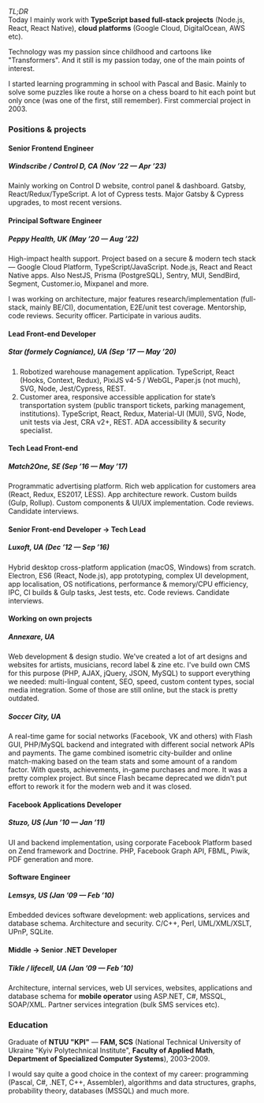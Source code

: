 _TL;DR_\
Today I mainly work with **TypeScript based full-stack projects** (Node.js, React, React Native), **cloud platforms** (Google Cloud, DigitalOcean, AWS etc).

Technology was my passion since childhood and cartoons like "Transformers". And it still is my passion today, one of the main points of interest.

I started learning programming in school with Pascal and Basic. Mainly to solve some puzzles like route a horse on a chess board to hit each point but only once (was one of the first, still remember). First commercial project in 2003.

### Positions & projects

#### **Senior Frontend Engineer**

##### **Windscribe / Control D**, CA (Nov ’22 — Apr ’23)

Mainly working on Control D website, control panel &amp; dashboard. Gatsby, React/Redux/TypeScript. A lot of Cypress tests. Major Gatsby & Cypress upgrades, to most recent versions.

#### **Principal Software Engineer**

##### **Peppy Health**, UK (May ’20 — Aug ’22)

High-impact health support. Project based on a secure & modern tech stack — Google Cloud Platform, TypeScript/JavaScript. Node.js, React and React Native apps.
Also NestJS, Prisma (PostgreSQL), Sentry, MUI, SendBird, Segment, Customer.io, Mixpanel and more.

I was working on architecture, major features research/implementation (full-stack, mainly BE/CI), documentation, E2E/unit test coverage. Mentorship, code reviews. Security officer. Participate in various audits.

#### **Lead Front-end Developer**

##### **Star** (formely Cogniance), UA (Sep ’17 — May ’20)

1. Robotized warehouse management application.
   TypeScript, React (Hooks, Context, Redux), PixiJS v4-5 / WebGL, Paper.js (not much), SVG, Node, Jest/Cypress, REST.
2. Customer area, responsive accessible application for state’s transportation system (public transport tickets, parking management, institutions).
   TypeScript, React, Redux, Material-UI (MUI), SVG, Node, unit tests via Jest, CRA v2+, REST. ADA accessibility & security specialist.

#### **Tech Lead Front-end**

##### **Match2One**, SE (Sep ’16 — May ’17)

Programmatic advertising platform. Rich web application for customers area (React, Redux, ES2017, LESS).
App architecture rework. Custom builds (Gulp, Rollup).
Custom components & UI/UX implementation.
Code reviews. Candidate interviews.

#### **Senior Front-end Developer** → **Tech Lead**

##### **Luxoft**, UA (Dec ’12 — Sep ’16)

Hybrid desktop cross-platform application (macOS, Windows) from scratch.
Electron, ES6 (React, Node.js), app prototyping, complex UI development, app localisation, OS notifications, performance & memory/CPU efficiency, IPC, CI builds & Gulp tasks, Jest tests, etc.
Code reviews. Candidate interviews.

#### Working on **own** projects

##### **Annexare**, UA

Web development & design studio. We've created a lot of art designs and websites for artists, musicians, record label & zine etc. I've build own CMS for this purpose (PHP, AJAX, jQuery, JSON, MySQL) to support everything we needed: multi-lingual content, SEO, speed, custom content types, social media integration. Some of those are still online, but the stack is pretty outdated.

##### **Soccer City**, UA

A real-time game for social networks (Facebook, VK and others) with Flash GUI, PHP/MySQL backend and integrated with different social network APIs and payments. The game combined isometric city-builder and online match-making based on the team stats and some amount of a random factor. With quests, achievements, in-game purchases and more. It was a pretty complex project. But since Flash became deprecated we didn't put effort to rework it for the modern web and it was closed.

#### **Facebook Applications Developer**

##### **Stuzo**, US (Jun ’10 — Jan ’11)

UI and backend implementation, using corporate Facebook Platform based on Zend framework and Doctrine. PHP, Facebook Graph API, FBML, Piwik, PDF generation and more.

#### **Software Engineer**

##### **Lemsys**, US (Jan ’09 — Feb ’10)

Embedded devices software development: web applications, services and database schema. Architecture and security. C/C++, Perl, UML/XML/XSLT, UPnP, SQLite.

#### **Middle** → **Senior .NET Developer**

##### **Tikle** / **lifecell**, UA (Jan ’09 — Feb ’10)

Architecture, internal services, web UI services, websites, applications and database schema for **mobile operator** using ASP.NET, C#, MSSQL, SOAP/XML. Partner services integration (bulk SMS services etc).

### Education

Graduate of **NTUU "KPI"** — **FAM, SCS** (National Technical University of Ukraine "Kyiv Polytechnical Institute", **Faculty of Applied Math**, **Department of Specialized Computer Systems**), 2003–2009.

I would say quite a good choice in the context of my career: programming (Pascal, C#, .NET, C++, Assembler), algorithms and data structures, graphs, probability theory, databases (MSSQL) and much more.

